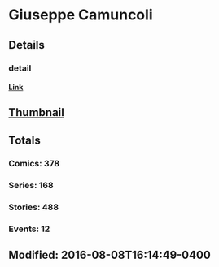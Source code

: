 # Giuseppe  Camuncoli 
## Details
### detail
#### [Link](http://marvel.com/comics/creators/1141/giuseppe_camuncoli?utm_campaign=apiRef&utm_source=225578a89fc76f3d20fbffda5d17a88d)
## [Thumbnail](http://i.annihil.us/u/prod/marvel/i/mg/b/f0/4bc5ad6633da4.jpg)
## Totals
### Comics: 378
### Series: 168
### Stories: 488
### Events: 12
## Modified: 2016-08-08T16:14:49-0400